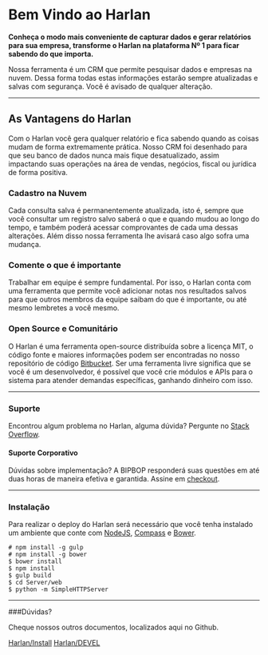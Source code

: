 Bem Vindo ao Harlan
======

**Conheça o modo mais conveniente de capturar dados e gerar relatórios para sua empresa, transforme o Harlan na plataforma Nº 1 para ficar sabendo do que importa.**

Nossa ferramenta é um CRM que permite pesquisar dados e empresas na nuvem. Dessa forma todas estas informações estarão sempre atualizadas e salvas com segurança. Você é avisado de qualquer alteração.

----------

## As Vantagens do Harlan

Com o Harlan você gera qualquer relatório e fica sabendo quando as coisas mudam de forma extremamente prática. Nosso CRM foi desenhado para que seu banco de dados nunca mais fique desatualizado, assim impactando suas operações na área de vendas, negócios, fiscal ou jurídica de forma positiva.

### Cadastro na Nuvem

Cada consulta salva é permanentemente atualizada, isto é, sempre que você consultar um registro salvo saberá o que e quando mudou ao longo do tempo, e também poderá acessar comprovantes de cada uma dessas alterações. Além disso nossa ferramenta lhe avisará caso algo sofra uma mudança.

### Comente o que é importante

Trabalhar em equipe é sempre fundamental. Por isso, o Harlan conta com uma ferramenta que permite você adicionar notas nos resultados salvos para que outros membros da equipe saibam do que é importante, ou até mesmo lembretes a você mesmo.

### Open Source e Comunitário

O Harlan é uma ferramenta open-source distribuída sobre a licença MIT, o código fonte e maiores informações podem ser encontradas no nosso repositório de código [Bitbucket](https://bitbucket.org/bipbop/harlan). Ser uma ferramenta livre significa que se você é um desenvolvedor, é possível que você crie módulos e APIs para o sistema para atender demandas específicas, ganhando dinheiro com isso.

----------

### Suporte

Encontrou algum problema no Harlan, alguma dúvida? Pergunte no [Stack Overflow](http://pt.stackoverflow.com/). 

#### Suporte Corporativo

Dúvidas sobre implementação? A BIPBOP responderá suas questões em até duas horas de maneira efetiva e garantida. Assine em [checkout](https://irql.bipbop.com.br/api/checkout.html).

----------

### Instalação

Para realizar o deploy do Harlan será necessário que você tenha instalado um ambiente que conte com [NodeJS](https://github.com/joyent/node),  [Compass](https://github.com/Compass/compass) e [Bower](http://bower.io).

    # npm install -g gulp
    # npm install -g bower
    $ bower install
    $ npm install
    $ gulp build
    $ cd Server/web
    $ python -m SimpleHTTPServer
    
----------

###Dúvidas?

Cheque nossos outros documentos, localizados aqui no Github.

[Harlan/Install](https://github.com/bipbop/harlan/blob/master/INSTALL.md)
[Harlan/DEVEL](https://github.com/bipbop/harlan/blob/master/DEVEL.md)
